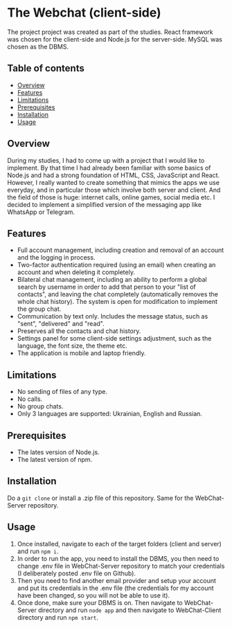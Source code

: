 # The Webchat (client-side)
The project project was created as part of the studies. React framework was chosen for the client-side and Node.js for the server-side. MySQL was chosen as the DBMS.

## Table of contents
- [Overview](#overview)
- [Features](#features)
- [Limitations](#limitations)
- [Prerequisites](#prerequisites)
- [Installation](#installation)
- [Usage](#usage)  

## Overview
During my studies, I had to come up with a project that I would like to implement. By that time I had already been familiar with some basics of Node.js and had a strong foundation of HTML, CSS, JavaScript and React. However, I really wanted to create something that mimics the apps we use everyday, and in particular those which involve both server and client. And the field of those is huge: internet calls, online games, social media etc.
I decided to implement a simplified version of the messaging app like WhatsApp or Telegram. 


## Features
- Full account management, including creation and removal of an account and the logging in process.
- Two-factor authentication required (using an email) when creating an account and when deleting it completely.
- Bilateral chat management, including an ability to perform a global search by username in order to add that person to your "list of contacts", and leaving the chat completely (automatically removes the whole chat history). The system is open for modification to implement the group chat.
- Communication by text only. Includes the message status, such as "sent", "delivered" and "read".
- Preserves all the contacts and chat history.
- Settings panel for some client-side settings adjustment, such as the language, the font size, the theme etc.
- The application is mobile and laptop friendly.

## Limitations
- No sending of files of any type.
- No calls.
- No group chats.
- Only 3 languages are supported: Ukrainian, English and Russian.


## Prerequisites
- The lates version of Node.js.
- The latest version of npm.

## Installation
Do a ``git clone`` or install a .zip file of this repository. Same for the WebChat-Server repository.

## Usage
1. Once installed, navigate to each of the target folders (client and server) and run ``npm i``.
2. In order to run the app, you need to install the DBMS, you then need to change .env file in WebChat-Server repository to match your credentials (I deliberately posted .env file on Github). 
3. Then you need to find another email provider and setup your account and put its credentials in the .env file (the credentials for my account have been changed, so you will not be able to use it).
4. Once done, make sure your DBMS is on. Then navigate to WebChat-Server directory and run ``node app`` and then navigate to WebChat-Client directory and run ``npm start``. 
